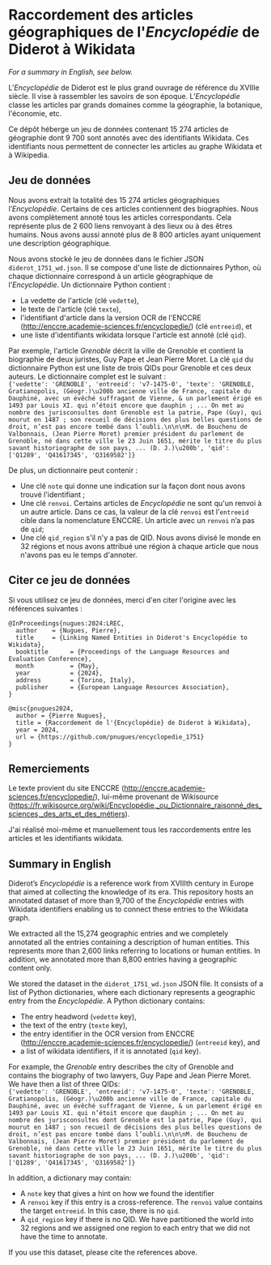 # Raccordement des articles géographiques de l'_Encyclopédie_ de Diderot à Wikidata

_For a summary in English, see below._

L’_Encyclopédie_ de Diderot est le plus grand ouvrage de référence du XVIIIe siècle. Il vise à rassembler les savoirs de son époque. L’_Encyclopédie_ classe les articles par grands domaines comme la géographie, la botanique, l'économie, etc.

Ce dépôt héberge un jeu de données contenant 15 274 articles de géographie dont 9 700 sont annotés avec des identifiants Wikidata. Ces identifiants nous permettent de connecter les articles au graphe Wikidata et à Wikipedia.

## Jeu de données
Nous avons extrait la totalité des 15 274 articles géographiques l’_Encyclopédie_. Certains de ces articles contiennent des biographies. Nous avons complètement annoté tous les articles correspondants. Cela représente plus de 2 600 liens renvoyant à des lieux ou à des êtres humains. Nous avons aussi annoté plus de 8 800 articles ayant uniquement une description géographique.

Nous avons stocké le jeu de données dans le fichier JSON `diderot_1751_wd.json`. Il se compose d'une liste de dictionnaires Python, où chaque dictionnaire correspond à un article géographique de l'_Encyclopédie_. Un dictionnaire Python contient :
- La vedette de l'article (clé `vedette`),
- le texte de l'article (clé `texte`),
- l'identifiant d'article dans la version OCR de l'ENCCRE (http://enccre.academie-sciences.fr/encyclopedie/) (clé `entreeid`), et
- une liste d'identifiants wikidata lorsque l'article est annoté (clé `qid`).

Par exemple, l'article _Grenoble_ décrit la ville de Grenoble et contient la biographie de deux juristes, Guy Pape et Jean Pierre Moret. La clé `qid` du dictionnaire Python est une liste de trois QIDs pour Grenoble et ces deux auteurs. Le dictionnaire complet est le suivant :<br/>```{'vedette': 'GRENOBLE', 'entreeid': 'v7-1475-0', 'texte': 'GRENOBLE, Gratianopolis, (Géogr.)\u200b ancienne ville de France, capitale du Dauphiné, avec un évêché suffragant de Vienne, & un parlement érigé en 1493 par Louis XI. qui n’étoit encore que dauphin ; ... On met au nombre des jurisconsultes dont Grenoble est la patrie, Pape (Guy), qui mourut en 1487 ; son recueil de décisions des plus belles questions de droit, n’est pas encore tombé dans l’oubli.\n\n\nM. de Bouchenu de Valbonnais, (Jean Pierre Moret) premier président du parlement de Grenoble, né dans cette ville le 23 Juin 1651, mérite le titre du plus savant historiographe de son pays, ... (D. J.)\u200b', 'qid': ['Q1289', 'Q41617345', 'Q3169582']}```

De plus, un dictionnaire peut contenir :
* Une clé `note` qui donne une indication sur la façon dont nous avons trouvé l'identifiant ;
* Une clé `renvoi`. Certains articles de _Encyclopédie_ ne sont qu'un renvoi à un autre article. Dans ce cas, la valeur de la clé `renvoi` est l'`entreeid` cible dans la nomenclature ENCCRE. Un article avec un `renvoi` n’a pas de `qid`;
* Une clé `qid_region` s'il n'y a pas de QID. Nous avons divisé le monde en 32 régions et nous avons attribué une région à chaque article que nous n'avons pas eu le temps d'annoter.

## Citer ce jeu de données
Si vous utilisez ce jeu de données, merci d'en citer l'origine avec les références suivantes :

```
@InProceedings{nugues:2024:LREC,
  author    = {Nugues, Pierre},
  title     = {Linking Named Entities in Diderot's Encyclopédie to Wikidata},
  booktitle      = {Proceedings of the Language Resources and Evaluation Conference},
  month          = {May},
  year           = {2024},
  address        = {Torino, Italy},
  publisher      = {European Language Resources Association},
}

@misc{pnugues2024,
  author = {Pierre Nugues},
  title = {Raccordement de l'{Encyclopédie} de Diderot à Wikidata},
  year = 2024,
  url = {https://github.com/pnugues/encyclopedie_1751}
}
```
## Remerciements
Le texte provient du site ENCCRE (http://enccre.academie-sciences.fr/encyclopedie/), lui-même provenant de Wikisource (https://fr.wikisource.org/wiki/Encyclopédie,_ou_Dictionnaire_raisonné_des_sciences,_des_arts_et_des_métiers).

J'ai réalisé moi-même et manuellement tous les raccordements entre les articles et les identifiants wikidata.

## Summary in English
Diderot’s _Encyclopédie_ is a reference work from XVIIIth century in Europe that aimed at collecting the knowledge of its era. This repository hosts an annotated dataset of more than 9,700 of the _Encyclopédie_ entries with Wikidata identifiers enabling us to connect these entries to the Wikidata graph. 

We extracted all the 15,274 geographic entries and we completely annotated all the entries containing a description of human entities. This represents more than 2,600 links referring to locations or human entities. In addition, we annotated more than 8,800 entries having a geographic content only. 

We stored the dataset in the `diderot_1751_wd.json` JSON file. It consists of a list of Python dictionaries, where each dictionary represents a geographic entry from the _Encyclopédie_. A Python dictionary contains:
   -  The entry headword (`vedette` key),
   -  the text of the entry (`texte` key),
   -  the entry identifier in the OCR version from ENCCRE (http://enccre.academie-sciences.fr/encyclopedie/) (`entreeid` key), and
   -  a list of wikidata identifiers, if it is annotated (`qid` key).

For example, the _Grenoble_ entry describes the city of Grenoble and contains the biography of two lawyers, Guy Pape and Jean Pierre Moret. We have then a list of three QIDs:<br/>```{'vedette': 'GRENOBLE', 'entreeid': 'v7-1475-0', 'texte': 'GRENOBLE, Gratianopolis, (Géogr.)\u200b ancienne ville de France, capitale du Dauphiné, avec un évêché suffragant de Vienne, & un parlement érigé en 1493 par Louis XI. qui n’étoit encore que dauphin ; ... On met au nombre des jurisconsultes dont Grenoble est la patrie, Pape (Guy), qui mourut en 1487 ; son recueil de décisions des plus belles questions de droit, n’est pas encore tombé dans l’oubli.\n\n\nM. de Bouchenu de Valbonnais, (Jean Pierre Moret) premier président du parlement de Grenoble, né dans cette ville le 23 Juin 1651, mérite le titre du plus savant historiographe de son pays, ... (D. J.)\u200b', 'qid': ['Q1289', 'Q41617345', 'Q3169582']}```

In addition, a dictionary may contain:
* A `note` key that gives a hint on how we found the identifier
* A `renvoi` key if this entry is a cross-reference. The `renvoi` value contains the target `entreeid`. In this case, there is no `qid`. 
* A `qid_region` key if there is no QID. We have partitioned the world into 32 regions and we assigned one region to each entry that we did not have the time to annotate.

If you use this dataset, please cite the references above.
